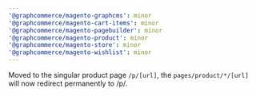 ```yaml
---
'@graphcommerce/magento-graphcms': minor
'@graphcommerce/magento-cart-items': minor
'@graphcommerce/magento-pagebuilder': minor
'@graphcommerce/magento-product': minor
'@graphcommerce/magento-store': minor
'@graphcommerce/magento-wishlist': minor
---
```


Moved to the singular product page `/p/[url]`, the `pages/product/*/[url]` will now redirect permanently to /p/.
